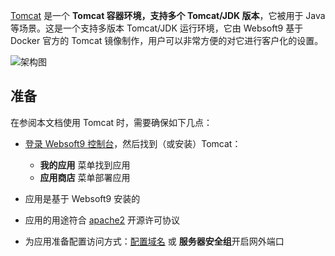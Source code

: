 [Tomcat](https://hub.docker.com/_/tomcat) 是一个 **Tomcat 容器环境，支持多个 Tomcat/JDK 版本**，它被用于 Java  等场景。这是一个支持多版本 Tomcat/JDK 运行环境，它由 Websoft9 基于 Docker 官方的 Tomcat 镜像制作，用户可以非常方便的对它进行客户化的设置。


![架构图](https://libs.websoft9.com/Websoft9/DocsPicture/zh/runtime/runtime-web-websoft9.png)


## 准备

在参阅本文档使用 Tomcat 时，需要确保如下几点：

- [登录 Websoft9 控制台](./login-console)，然后找到（或安装）Tomcat：
  - **我的应用** 菜单找到应用 
  - **应用商店** 菜单部署应用

- 应用是基于 Websoft9 安装的


- 应用的用途符合 [apache2](https://opensource.org/licenses/Apache-2.0) 开源许可协议


- 为应用准备配置访问方式：[配置域名](./domain-set) 或 **服务器安全组**开启网外端口